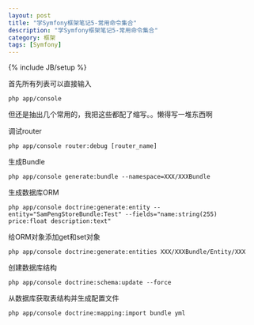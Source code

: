 ```yaml
---
layout: post
title: "学Symfony框架笔记5-常用命令集合"
description: "学Symfony框架笔记5-常用命令集合"
category: 框架
tags: [Symfony]
---
```

{% include JB/setup %}

首先所有列表可以直接输入 
    
    php app/console

但还是抽出几个常用的，我把这些都配了缩写。。懒得写一堆东西啊

调试router

    php app/console router:debug [router_name]

生成Bundle

    php app/console generate:bundle --namespace=XXX/XXXBundle

生成数据库ORM

    php app/console doctrine:generate:entity --entity="SamPengStoreBundle:Test" --fields="name:string(255) price:float description:text"


给ORM对象添加get和set对象

    php app/console doctrine:generate:entities XXX/XXXBundle/Entity/XXX

创建数据库结构

    php app/console doctrine:schema:update --force

从数据库获取表结构并生成配置文件
    
    php app/console doctrine:mapping:import bundle yml